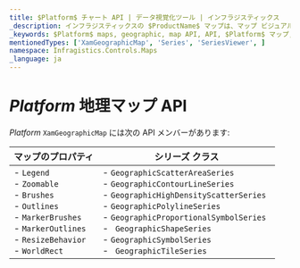 ```yaml
---
title: $Platform$ チャート API | データ視覚化ツール | インフラジスティックス
_description: インフラジスティックスの $ProductName$ マップは、マップ ビジュアルを構成およびスタイル設定するための便利な API を提供します。
_keywords: $Platform$ maps, geographic, map API, API, $Platform$ マップ, 地理, マップ API, API, $ProductName$
mentionedTypes: ['XamGeographicMap', 'Series', 'SeriesViewer', ]
namespace: Infragistics.Controls.Maps
_language: ja
---
```


# $Platform$ 地理マップ API

$Platform$ `XamGeographicMap` には次の API メンバーがあります:

マップのプロパティ | シリーズ クラス
---------------|-------------
 - `Legend` <br> - `Zoomable`  <br> - `Brushes` <br> - `Outlines` <br> - `MarkerBrushes` <br> - `MarkerOutlines` <br> - `ResizeBehavior` <br> - `WorldRect` <br>  | - `GeographicScatterAreaSeries` <br> -  `GeographicContourLineSeries` <br> - `GeographicHighDensityScatterSeries` <br> - `GeographicPolylineSeries` <br> - `GeographicProportionalSymbolSeries ` <br> - ` GeographicShapeSeries` <br> - `GeographicSymbolSeries` <br> - ` GeographicTileSeries` <br>





